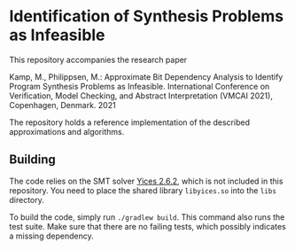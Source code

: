 # Identification of Synthesis Problems as Infeasible

This repository accompanies the research paper

Kamp, M., Philippsen, M.: Approximate Bit Dependency Analysis to Identify
Program Synthesis Problems as Infeasible. International Conference on
Verification, Model Checking, and Abstract Interpretation (VMCAI 2021),
Copenhagen, Denmark. 2021

The repository holds a reference implementation of the described approximations
and algorithms.


## Building

The code relies on the SMT solver [Yices 2.6.2](https://yices.csl.sri.com/),
which is not included in this repository. You need to place the shared library
`libyices.so` into the `libs` directory.

To build the code, simply run `./gradlew build`. This command also runs the
test suite. Make sure that there are no failing tests, which possibly indicates
a missing dependency.

